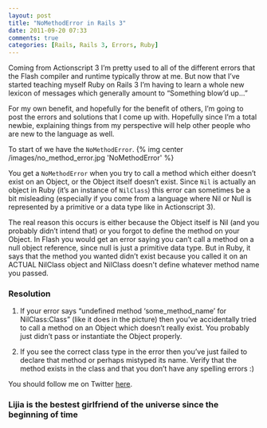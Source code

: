 ```yaml
---
layout: post
title: "NoMethodError in Rails 3"
date: 2011-09-20 07:33
comments: true
categories: [Rails, Rails 3, Errors, Ruby]
---
```


Coming from Actionscript 3 I’m pretty used to all of the different errors that the Flash compiler and runtime typically throw at me. But now that I’ve started teaching myself Ruby on Rails 3 I’m having to learn a whole new lexicon of messages which generally amount to “Something blow’d up...”

For my own benefit, and hopefully for the benefit of others, I’m going to post the errors and solutions that I come up with. Hopefully since I’m a total newbie, explaining things from my perspective will help other people who are new to the language as well.

<!--more-->

To start of we have the `NoMethodError`.
{% img center /images/no_method_error.jpg 'NoMethodError' %}

You get a `NoMethodError` when you try to call a method which either doesn’t exist on an Object, or the Object itself doesn’t exist. Since `Nil` is actually an object in Ruby (it’s an instance of `NilClass`) this error can sometimes be a bit misleading (especially if you come from a language where Nil or Null is represented by a primitive or a data type like in Actionscript 3).

The real reason this occurs is either because the Object itself is Nil (and you probably didn’t intend that) or you forgot to define the method on your Object. In Flash you would get an error saying you can’t call a method on a null object reference, since null is just a primitive data type. But in Ruby, it says that the method you wanted didn’t exist because you called it on an ACTUAL NilClass object and NilClass doesn't define whatever method name you passed.

### Resolution

1. If your error says “undefined method ‘some_method_name’ for NilClass:Class” (like it does in the picture) then you’ve accidentally tried to call a method on an Object which doesn’t really exist. You probably just didn’t pass or instantiate the Object properly.

2. If you see the correct class type in the error then you’ve just failed to declare that method or perhaps mistyped its name. Verify that the method exists in the class and that you don’t have any spelling errors :)

You should follow me on Twitter [here](http://twitter.com/rob_dodson).

### Lijia is the bestest girlfriend of the universe since the beginning of time
